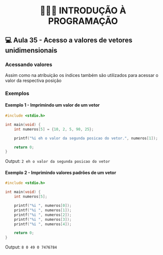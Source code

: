 <h1 align="center">👨🏻‍💻 INTRODUÇÃO À PROGRAMAÇÃO</h>

## 💻 Aula 35 - Acesso a valores de vetores unidimensionais

### Acessando valores

Assim como na atribuição os índices também são utilizados para acessar o valor da respectiva posição

### Exemplos

#### Exemplo 1 - Imprimindo um valor de um vetor

```c
#include <stdio.h>

int main(void) {
    int numeros[5] = {10, 2, 5, 90, 25};

    printf("%i eh o valor da segunda posicao do vetor.", numeros[1]);

    return 0;
}
```

Output: `2 eh o valor da segunda posicao do vetor`

#### Exemplo 2 - Imprimindo valores padrões de um vetor

```c
#include <stdio.h>

int main(void) {
    int numeros[5];

    printf("%i ", numeros[0]);
    printf("%i ", numeros[1]);
    printf("%i ", numeros[2]);
    printf("%i ", numeros[3]);
    printf("%i ", numeros[4]);

    return 0;
}
```

Output: `8 0 49 0 7476784`
